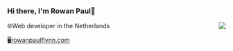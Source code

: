 ### Hi there, I'm Rowan Paul👋
<img align='right' src="https://github-readme-stats.vercel.app/api?username=rowan-paul&count_private=true&show_icons=true">

🌐Web developer in the Netherlands

🖥[rowanpaulflynn.com](https://rowanpaulflynn.com)
